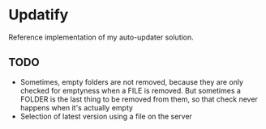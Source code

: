 Updatify
========

Reference implementation of my auto-updater solution.

TODO
----

* Sometimes, empty folders are not removed, because they are only checked for emptyness when a FILE is removed. But sometimes a FOLDER is the last thing to be removed from them, so that check never happens when it's actually empty
* Selection of latest version using a file on the server
